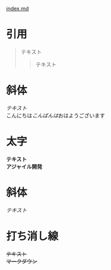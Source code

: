 [index.md](index.md)

# 引用
> テキスト
>> テキスト

# 斜体
*テキスト*  
こんにちは*こんばんは*おはようございます

# 太字
**テキスト**  
**アジャイル開発**

# 斜体
*テキスト*

# 打ち消し線
~~テキスト~~  
~~マークダウン~~

